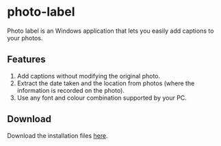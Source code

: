 # photo-label
Photo label is an Windows application that lets you easily add captions to your photos.

## Features
1. Add captions without modifying the original photo.
2. Extract the date taken and the location from photos (where the information is recorded on the photo).
3. Use any font and colour combination supported by your PC.

## Download
Download the installation files [here](https://github.com/wayneallen9/photo-label/tree/master/PhotoLabel.Setup/Release "Installation files").
